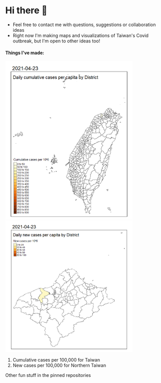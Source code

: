 # Hi there 👋

- Feel free to contact me with questions, suggestions or collaboration ideas
- Right now I'm making maps and visualizations of Taiwan's Covid outbreak, but I'm open to other ideas too!

#### Things I've made: 
<img src="https://github.com/Russell-Shean/Covid_SHINY_MAP/blob/main/quanguo_prev.gif" width="400" height="auto" /><img src="https://github.com/Russell-Shean/Covid_SHINY_MAP/blob/main/beibu_inc.gif" width="400" height="auto" />

1. Cumulative cases per 100,000 for Taiwan
2. New cases per 100,000 for Northern Taiwan

Other fun stuff in the pinned repositories

<!--
**Russell-Shean/Russell-Shean** is a ✨ _special_ ✨ repository because its `README.md` (this file) appears on your GitHub profile.


